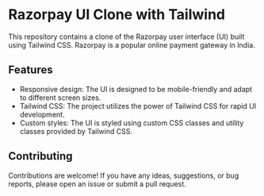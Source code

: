 # Razorpay UI Clone with Tailwind

This repository contains a clone of the Razorpay user interface (UI) built using Tailwind CSS. Razorpay is a popular online payment gateway in India.

## Features

- Responsive design: The UI is designed to be mobile-friendly and adapt to different screen sizes.
- Tailwind CSS: The project utilizes the power of Tailwind CSS for rapid UI development.
- Custom styles: The UI is styled using custom CSS classes and utility classes provided by Tailwind CSS.

## Contributing

Contributions are welcome! If you have any ideas, suggestions, or bug reports, please open an issue or submit a pull request.
